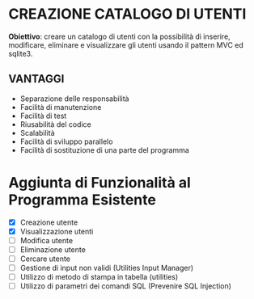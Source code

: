# CREAZIONE CATALOGO DI UTENTI

**Obiettivo**: creare un catalogo di utenti con la possibilità di inserire, modificare, eliminare e visualizzare gli utenti usando il pattern MVC ed sqlite3.

## VANTAGGI

- Separazione delle responsabilità
- Facilità di manutenzione
- Facilità di test
- Riusabilità del codice
- Scalabilità
- Facilità di sviluppo parallelo
- Facilità di sostituzione di una parte del programma

# Aggiunta di Funzionalità al Programma Esistente

- [x] Creazione utente
- [x] Visualizzazione utenti
- [ ] Modifica utente
- [ ] Eliminazione utente
- [ ] Cercare utente
- [ ] Gestione di input non validi (Utilities Input Manager)
- [ ] Utilizzo di metodo di stampa in tabella (utilities)
- [ ] Utilizzo di parametri dei comandi SQL (Prevenire SQL Injection)